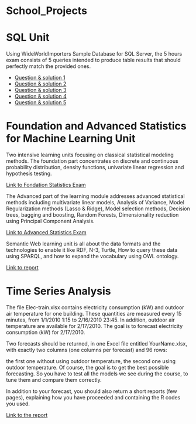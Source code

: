 # School_Projects

# SQL Unit
Using WideWorldImporters Sample Database for SQL Server, the 5 hours exam consists of 5 queries intended to produce table results that should perfectly match the provided ones. 

* [Question & solution 1](https://github.com/JLBT10/School_Projects/blob/main/SQL%20Project/QUESTION%201.txt)
* [Question & solution 2](https://github.com/JLBT10/School_Projects/blob/main/SQL%20Project/QUESTION%202.txt)
* [Question & solution 3](https://github.com/JLBT10/School_Projects/blob/main/SQL%20Project/QUESTION%203.txt)
* [Question & solution 4](https://github.com/JLBT10/School_Projects/blob/main/SQL%20Project/QUESTION%204.txt)
* [Question & solution 5](https://github.com/JLBT10/School_Projects/blob/main/SQL%20Project/QUESTION%205.txt)

# Foundation and Advanced Statistics for Machine Learning Unit

Two intensive learning units focusing on classical statistical modeling methods. The foundation part concentrates on discrete and continuous probability distribution, density functions, univariate linear regression and hypothesis testing.

[Link to Fondation Statistics Exam](https://github.com/JLBT10/School_Projects/blob/main/FSML%20Project.pdf)

The Advanced part of the learning module addresses advanced statistical methods including multivariate linear models, Analysis of Variance, Model Regularization methods (Lasso & Ridge), Model selection methods, Decision trees, bagging and boosting, Random Forests, Dimensionality reduction using Principal Component Analysis.

[Link to Advanced Statistics Exam](https://github.com/JLBT10/School_Projects/blob/main/ASML%20Project.pdf)


Semantic Web learning unit is all about the data formats and the technologies to enable it like RDF, N-3, Turtle, How to query these data using SPARQL, and how to expand the vocabulary using OWL ontology.

[Link to report](https://github.com/JLBT10/School_Projects/blob/main/Handout_Web_semantic_BOA_THIEMELE%20.pdf)


# Time Series Analysis

The file Elec-train.xlsx contains electricity consumption (kW) and outdoor air temperature for one building. 
These quantities are measured every 15 minutes, from 1/1/2010 1:15 to 2/16/2010 23:45. In addition, outdoor air temperature are available for 2/17/2010. The goal is to forecast electricity consumption (kW) for 2/17/2010.

Two forecasts should be returned, in one Excel file entitled YourName.xlsx, with exactly two columns (one columns per forecast) and 96 rows:

the first one without using outdoor temperature, 
the second one using outdoor temperature.
Of course, the goal is to get the best possible forecasting. So you have to test all the models we see during the course, to tune them and compare them correctly.

In addition to your forecast, you should also return a short reports (few pages), explaining how you have proceeded and containing the R codes you used.

[Link to the report](https://github.com/JLBT10/School_Projects/blob/main/Times_Series_project.pdf)
